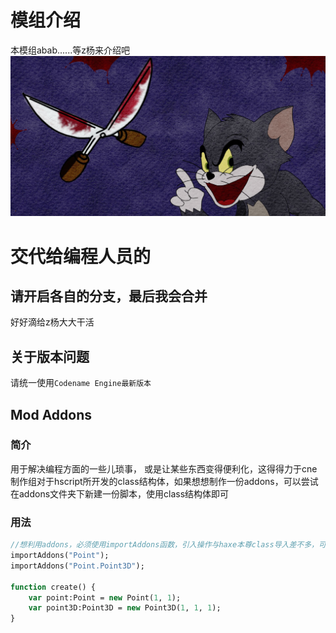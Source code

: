 # 模组介绍
本模组abab......等z杨来介绍吧
![](https://github.com/VapireMox/The-blood-WB--By-CNE/blob/YourDad/images/loadingMenu/1942menu.png)

# 交代给编程人员的

## 请开启各自的分支，最后我会合并
好好滴给z杨大大干活

## 关于版本问题
请统一使用`Codename Engine最新版本`

## Mod Addons
### 简介
用于解决编程方面的一些儿琐事， 或是让某些东西变得便利化，这得得力于cne制作组对于hscript所开发的class结构体，如果想想制作一份addons，可以尝试在addons文件夹下新建一份脚本，使用class结构体即可

### 用法
```haxe
//想利用addons，必须使用importAddons函数，引入操作与haxe本尊class导入差不多，可看以下操作
importAddons("Point");
importAddons("Point.Point3D");

function create() {
    var point:Point = new Point(1, 1);
    var point3D:Point3D = new Point3D(1, 1, 1);
}
```

